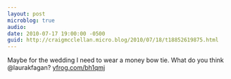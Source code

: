 ```yaml
---
layout: post
microblog: true
audio: 
date: 2010-07-17 19:00:00 -0500
guid: http://craigmcclellan.micro.blog/2010/07/18/t18852619875.html
---
```

Maybe for the wedding I need to wear a money bow tie. What do you think @laurakfagan? [yfrog.com/bh1qmj](http://yfrog.com/bh1qmj)
